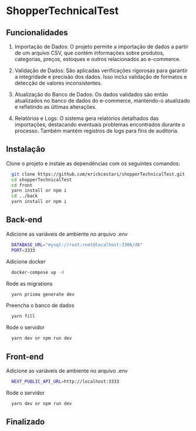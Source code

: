 # ShopperTechnicalTest
## Funcionalidades

1. Importação de Dados: O projeto permite a importação de dados a partir de um arquivo CSV, que contém informações sobre produtos, categorias, preços, estoques e outros relacionados ao e-commerce.

2. Validação de Dados: São aplicadas verificações rigorosas para garantir a integridade e precisão dos dados. Isso inclui validação de formatos e detecção de valores inconsistentes.

3. Atualização do Banco de Dados: Os dados validados são então atualizados no banco de dados do e-commerce, mantendo-o atualizado e refletindo as últimas alterações.

4. Relatórios e Logs: O sistema gera relatórios detalhados das importações, destacando eventuais problemas encontrados durante o processo. Também mantém registros de logs para fins de auditoria.

## Instalação
Clone o projeto e instale as dependências com os seguintes comandos:
```bash
  git clone https://github.com/erickcestari/shopperTechnicalTest.git
  cd shopperTechnicalTest
  cd front
  yarn install or npm i
  cd ../back
  yarn install or npm i
```

## Back-end

Adicione as variáveis de ambiente no arquivo .env

```bash
  DATABASE_URL="mysql://root:root@localhost:3306/db"
  PORT=3333 
```

Adicione docker
```bash
  docker-compose up -d
```

Rode as migrations

```bash
  yarn prisma generate dev
```

Preencha o banco de dados
```bash
  yarn fill
```

Rode o servidor
```bash
  yarn dev or npm run dev
```

## Front-end

Adicione as variáveis de ambiente no arquivo .env
```bash
  NEXT_PUBLIC_API_URL=http://localhost:3333
```

Rode o servidor
```bash
  yarn dev or npm run dev
```

## Finalizado
